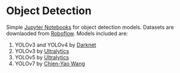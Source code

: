 # Object Detection

Simple [Jupyter Notebooks](https://jupyter.org/) for object detection models. Datasets are downlaoded from [Roboflow](https://roboflow.com/).
Models included are:
1. YOLOv3 and YOLOv4 by [Darknet](https://pjreddie.com/darknet/yolo/)
2. YOLOv3 by [Ultralytics](https://github.com/ultralytics/yolov3)
3. YOLOv5 by [Ultralytics](https://github.com/ultralytics/yolov5)
4. YOLOv7 by [Chien-Yao Wang](https://github.com/WongKinYiu/yolov7)
